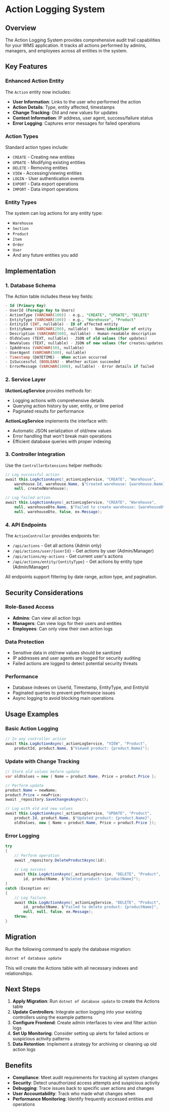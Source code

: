 # Action Logging System

## Overview

The Action Logging System provides comprehensive audit trail capabilities for your WMS application. It tracks all actions performed by admins, managers, and employees across all entities in the system.

## Key Features

### Enhanced Action Entity

The `Action` entity now includes:

- **User Information**: Links to the user who performed the action
- **Action Details**: Type, entity affected, timestamps
- **Change Tracking**: Old and new values for updates
- **Context Information**: IP address, user agent, success/failure status
- **Error Logging**: Captures error messages for failed operations

### Action Types

Standard action types include:
- `CREATE` - Creating new entities
- `UPDATE` - Modifying existing entities  
- `DELETE` - Removing entities
- `VIEW` - Accessing/viewing entities
- `LOGIN` - User authentication events
- `EXPORT` - Data export operations
- `IMPORT` - Data import operations

### Entity Types

The system can log actions for any entity type:
- `Warehouse`
- `Section`
- `Product`
- `Item`
- `Order`
- `User`
- And any future entities you add

## Implementation

### 1. Database Schema

The Action table includes these key fields:

```sql
- Id (Primary Key)
- UserId (Foreign Key to Users)
- ActionType (VARCHAR(100)) - e.g., "CREATE", "UPDATE", "DELETE"
- EntityType (VARCHAR(100)) - e.g., "Warehouse", "Product"
- EntityId (INT, nullable) - ID of affected entity
- EntityName (VARCHAR(200), nullable) - Name/identifier of entity
- Description (VARCHAR(500), nullable) - Human-readable description
- OldValues (TEXT, nullable) - JSON of old values (for updates)
- NewValues (TEXT, nullable) - JSON of new values (for creates/updates)
- IpAddress (VARCHAR(50), nullable)
- UserAgent (VARCHAR(500), nullable)
- Timestamp (DATETIME) - When action occurred
- IsSuccessful (BOOLEAN) - Whether action succeeded
- ErrorMessage (VARCHAR(1000), nullable) - Error details if failed
```

### 2. Service Layer

**IActionLogService** provides methods for:
- Logging actions with comprehensive details
- Querying action history by user, entity, or time period
- Paginated results for performance

**ActionLogService** implements the interface with:
- Automatic JSON serialization of old/new values
- Error handling that won't break main operations
- Efficient database queries with proper indexing

### 3. Controller Integration

Use the `ControllerExtensions` helper methods:

```csharp
// Log successful action
await this.LogActionAsync(_actionLogService, "CREATE", "Warehouse", 
    warehouse.Id, warehouse.Name, $"Created warehouse: {warehouse.Name}", 
    null, createdWarehouse);

// Log failed action
await this.LogActionAsync(_actionLogService, "CREATE", "Warehouse", 
    null, warehouseDto.Name, $"Failed to create warehouse: {warehouseDto.Name}", 
    null, warehouseDto, false, ex.Message);
```

### 4. API Endpoints

The `ActionController` provides endpoints for:
- `/api/actions` - Get all actions (Admin only)
- `/api/actions/user/{userId}` - Get actions by user (Admin/Manager)
- `/api/actions/my-actions` - Get current user's actions
- `/api/actions/entity/{entityType}` - Get actions by entity type (Admin/Manager)

All endpoints support filtering by date range, action type, and pagination.

## Security Considerations

### Role-Based Access
- **Admins**: Can view all action logs
- **Managers**: Can view logs for their users and entities
- **Employees**: Can only view their own action logs

### Data Protection
- Sensitive data in old/new values should be sanitized
- IP addresses and user agents are logged for security auditing
- Failed actions are logged to detect potential security threats

### Performance
- Database indexes on UserId, Timestamp, EntityType, and EntityId
- Paginated queries to prevent performance issues
- Async logging to avoid blocking main operations

## Usage Examples

### Basic Action Logging

```csharp
// In any controller action
await this.LogActionAsync(_actionLogService, "VIEW", "Product", 
    productId, product.Name, $"Viewed product: {product.Name}");
```

### Update with Change Tracking

```csharp
// Store old values before update
var oldValues = new { Name = product.Name, Price = product.Price };

// Perform update
product.Name = newName;
product.Price = newPrice;
await _repository.SaveChangesAsync();

// Log with old and new values
await this.LogActionAsync(_actionLogService, "UPDATE", "Product", 
    product.Id, product.Name, $"Updated product: {product.Name}", 
    oldValues, new { Name = product.Name, Price = product.Price });
```

### Error Logging

```csharp
try
{
    // Perform operation
    await _repository.DeleteProductAsync(id);
    
    // Log success
    await this.LogActionAsync(_actionLogService, "DELETE", "Product", 
        id, productName, $"Deleted product: {productName}");
}
catch (Exception ex)
{
    // Log failure
    await this.LogActionAsync(_actionLogService, "DELETE", "Product", 
        id, productName, $"Failed to delete product: {productName}", 
        null, null, false, ex.Message);
    throw;
}
```

## Migration

Run the following command to apply the database migration:

```bash
dotnet ef database update
```

This will create the Actions table with all necessary indexes and relationships.

## Next Steps

1. **Apply Migration**: Run `dotnet ef database update` to create the Actions table
2. **Update Controllers**: Integrate action logging into your existing controllers using the example patterns
3. **Configure Frontend**: Create admin interfaces to view and filter action logs
4. **Set Up Monitoring**: Consider setting up alerts for failed actions or suspicious activity patterns
5. **Data Retention**: Implement a strategy for archiving or cleaning up old action logs

## Benefits

- **Compliance**: Meet audit requirements for tracking all system changes
- **Security**: Detect unauthorized access attempts and suspicious activity
- **Debugging**: Trace issues back to specific user actions and changes
- **User Accountability**: Track who made what changes when
- **Performance Monitoring**: Identify frequently accessed entities and operations
